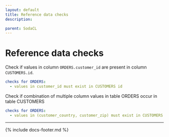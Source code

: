 ```yaml
---
layout: default
title: Reference data checks
description: 

parent: SodaCL
---
```


# Reference data checks

Check if values in column `ORDERS.customer_id` are present in column `CUSTOMERS.id`.
```yaml
checks for ORDERS:
  - values in customer_id must exist in CUSTOMERS id
```

Check if combination of multiple column values in table ORDERS occur in table CUSTOMERS
```yaml
checks for ORDERS:
  - values in (customer_country, customer_zip) must exist in CUSTOMERS (country, zip)
```

---
{% include docs-footer.md %}
